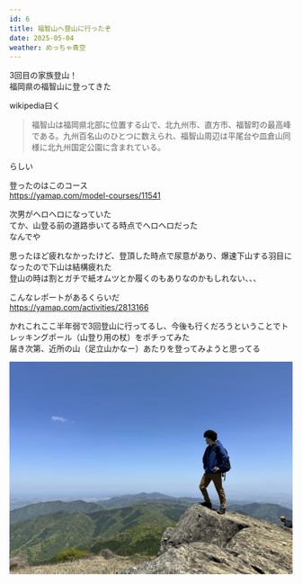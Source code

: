 ```yaml
---
id: 6
title: 福智山へ登山に行ったぞ
date: 2025-05-04
weather: めっちゃ青空
---
```

3回目の家族登山！  
福岡県の福智山に登ってきた

wikipedia曰く

> 福智山は福岡県北部に位置する山で、北九州市、直方市、福智町の最高峰である。九州百名山のひとつに数えられ、福智山周辺は平尾台や皿倉山同様に北九州国定公園に含まれている。

らしい

登ったのはこのコース  
https://yamap.com/model-courses/11541

次男がヘロヘロになっていた  
てか、山登る前の道路歩いてる時点でヘロヘロだった  
なんでや

思ったほど疲れなかったけど、登頂した時点で尿意があり、爆速下山する羽目になったので下山は結構疲れた  
登山の時は割とガチで紙オムツとか履くのもありなのかもしれない、、、

こんなレポートがあるくらいだ  
https://yamap.com/activities/2813166

かれこれここ半年弱で3回登山に行ってるし、今後も行くだろうということでトレッキングポール（山登り用の杖）をポチってみた  
届き次第、近所の山（足立山かなー）あたりを登ってみようと思ってる


![Image](../../assets/diary-20250507120443.png)
